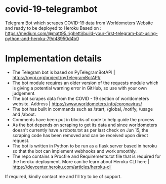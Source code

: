 # covid-19-telegrambot
Telegram Bot which scrapes COVID-19 data from Worldometers Website and ready to be deployed to Heroku
Based on : https://medium.com/@matt95.righetti/build-your-first-telegram-bot-using-python-and-heroku-79d48950d4b0

# Implementation details
- The Telegram bot is based on PyTelegramBotAPI | https://pypi.org/project/pyTelegramBotAPI/
- The bot module requires an older version of the requests module which is giving a potential warning error in GitHub, so use with your own judgement.
- The bot scrapes data from the COVID - 19 section of worldometers website. Address | https://www.worldometers.info/coronavirus/
- The bot has built in commands such as /start, /global, /notify, /usage and /about.
- Comments have been put in blocks of code to help guide the process
- As the bot depends on scraping to get its data and since worldometers doesn't currently have a robots.txt as per last check on Jun 15, the scraping code has been removed and can be received upon direct request.
- The bot is written in Python to be run as a flask server based in heroku so that the bot can implement webhooks and work smoothly.
- The repo contains a Procfile and Requirements.txt file that is required for the heroku deployment. More can be learn about Heroku CLI here | https://devcenter.heroku.com/articles/heroku-cli

If required, kindly contact me and I'll try to be of support.
